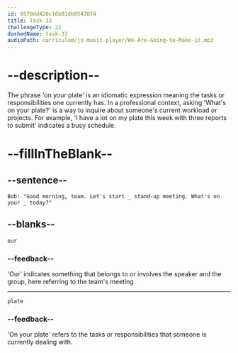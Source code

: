 ```yaml
---
id: 6579dd420cf6b81db05470f4
title: Task 33
challengeType: 22
dashedName: task-33
audioPath: curriculum/js-music-player/We-Are-Going-to-Make-it.mp3
---
```


<!--
AUDIO REFERENCE: 
Bob: "Good morning, team. Let's start _ stand-up meeting. What's on your _ today?"
-->

# --description--

The phrase 'on your plate' is an idiomatic expression meaning the tasks or responsibilities one currently has. In a professional context, asking 'What's on your plate?' is a way to inquire about someone's current workload or projects. For example, 'I have a lot on my plate this week with three reports to submit' indicates a busy schedule.

# --fillInTheBlank--

## --sentence--

`Bob: "Good morning, team. Let's start _ stand-up meeting. What's on your _ today?"`

## --blanks--

`our`

### --feedback--

'Our' indicates something that belongs to or involves the speaker and the group, here referring to the team's meeting.

---

`plate`

### --feedback--

'On your plate' refers to the tasks or responsibilities that someone is currently dealing with.

